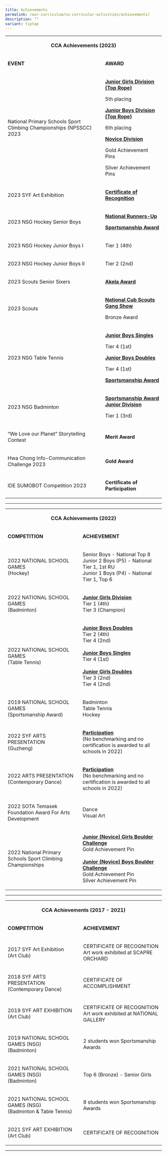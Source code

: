 ```yaml
---
title: Achievements
permalink: /our-curriculum/co-curricular-activities/achievements/
description: ""
variant: tiptap
---
```

<table>
<tbody>
<tr>
<th rowspan="1" colspan="2">
<p><strong>CCA Achievements (2023)</strong>
</p>
</th>
</tr>
<tr>
<td rowspan="1" colspan="1">
<p><strong>EVENT</strong>
</p>
</td>
<td rowspan="1" colspan="1">
<p><strong>AWARD</strong>
</p>
</td>
</tr>
<tr>
<td rowspan="1" colspan="1">
<p>National Primary Schools Sport Climbing Championships (NPSSCC) 2023</p>
</td>
<td rowspan="1" colspan="1">
<p><strong><u>Junior Girls Division (Top Rope)</u></strong>
</p>
<p>5th placing</p>
<p></p>
<p><strong><u>Junior Boys Division (Top Rope)</u></strong>
</p>
<p>6th placing</p>
<p></p>
<p><strong><u>Novice Division</u></strong>
</p>
<p>Gold Achievement Pins</p>
<p>Silver Achievement Pins</p>
</td>
</tr>
<tr>
<td rowspan="1" colspan="1">
<p>2023 SYF Art Exhibition</p>
</td>
<td rowspan="1" colspan="1">
<p><strong><u>Certificate of Recognition</u></strong>
</p>
</td>
</tr>
<tr>
<td rowspan="1" colspan="1">
<p>2023 NSG Hockey Senior Boys</p>
</td>
<td rowspan="1" colspan="1">
<p><strong><u>National Runners-Up</u></strong>
</p>
<p><strong><u>Sportsmanship Award</u></strong>
</p>
</td>
</tr>
<tr>
<td rowspan="1" colspan="1">
<p>2023 NSG Hockey Junior Boys I</p>
</td>
<td rowspan="1" colspan="1">
<p>Tier 1 (4th)</p>
</td>
</tr>
<tr>
<td rowspan="1" colspan="1">
<p>2023 NSG Hockey Junior Boys II</p>
</td>
<td rowspan="1" colspan="1">
<p>Tier 2 (2nd)</p>
</td>
</tr>
<tr>
<td rowspan="1" colspan="1">
<p>2023 Scouts Senior Sixers</p>
</td>
<td rowspan="1" colspan="1">
<p><strong><u>Akela Award</u></strong>
</p>
</td>
</tr>
<tr>
<td rowspan="1" colspan="1">
<p>2023 Scouts</p>
</td>
<td rowspan="1" colspan="1">
<p><strong><u>National Cub Scouts Gang Show</u></strong>
</p>
<p>Bronze Award</p>
</td>
</tr>
<tr>
<td rowspan="1" colspan="1">
<p>2023 NSG Table Tennis</p>
</td>
<td rowspan="1" colspan="1">
<p><strong><u>Junior Boys Singles</u></strong>
</p>
<p>Tier 4 (1st)</p>
<p></p>
<p><strong><u>Junior Boys Doubles</u></strong>
</p>
<p>Tier 4 (1st)</p>
<p></p>
<p><strong><u>Sportsmanship Award</u></strong>
</p>
</td>
</tr>
<tr>
<td rowspan="1" colspan="1">
<p>2023 NSG Badminton</p>
</td>
<td rowspan="1" colspan="1">
<p><strong><u>Sportsmanship Award</u> <br><u>Junior Division</u></strong>
</p>
<p>Tier 1 (3rd)</p>
</td>
</tr>
<tr>
<td rowspan="1" colspan="1">
<p>“We Love our Planet” Storytelling Contest</p>
</td>
<td rowspan="1" colspan="1">
<p><strong>Merit Award</strong>
</p>
</td>
</tr>
<tr>
<td rowspan="1" colspan="1">
<p>Hwa Chong Info-Communication Challenge 2023</p>
</td>
<td rowspan="1" colspan="1">
<p><strong>Gold Award</strong>
</p>
</td>
</tr>
<tr>
<td rowspan="1" colspan="1">
<p>IDE SUMOBOT Competition 2023</p>
</td>
<td rowspan="1" colspan="1">
<p><strong>Certificate of Participation</strong>
</p>
</td>
</tr>
</tbody>
</table>
<hr>
<table>
<tbody>
<tr>
<th rowspan="1" colspan="2">
<p><strong>CCA Achievements (2022)</strong>
</p>
</th>
</tr>
<tr>
<td rowspan="1" colspan="1">
<p><strong>COMPETITION</strong>
</p>
</td>
<td rowspan="1" colspan="1">
<p><strong>ACHIEVEMENT</strong>
</p>
</td>
</tr>
<tr>
<td rowspan="1" colspan="1">
<p>2022 NATIONAL SCHOOL GAMES
<br>(Hockey)</p>
</td>
<td rowspan="1" colspan="1">
<p>Senior Boys - National Top 8
<br>Junior 2 Boys (P5) - National Tier 1, 1st RU
<br>Junior 1 Boys (P4) - National Tier 1, Top 6</p>
</td>
</tr>
<tr>
<td rowspan="1" colspan="1">
<p>2022 NATIONAL SCHOOL GAMES
<br>(Badminton)</p>
</td>
<td rowspan="1" colspan="1">
<p><strong><u>Junior Girls Division </u></strong>
<br>Tier 1 (4th)
<br>Tier 3 (Champion)</p>
</td>
</tr>
<tr>
<td rowspan="1" colspan="1">
<p>2022 NATIONAL SCHOOL GAMES
<br>(Table Tennis)</p>
</td>
<td rowspan="1" colspan="1">
<p><strong><u>Junior Boys Doubles </u></strong>
<br>Tier 2 (4th)
<br>Tier 4 (2nd)
<br>
<br><strong><u>Junior Boys Singles </u></strong>
<br>Tier 4 (1st)
<br>
<br><strong><u>Junior Girls Doubles </u></strong>
<br>Tier 3 (2nd)
<br>Tier 4 (2nd)</p>
</td>
</tr>
<tr>
<td rowspan="1" colspan="1">
<p>2019 NATIONAL SCHOOL GAMES
<br>(Sportsmanship Award)</p>
</td>
<td rowspan="1" colspan="1">
<p>Badminton
<br>Table Tennis
<br>Hockey</p>
</td>
</tr>
<tr>
<td rowspan="1" colspan="1">
<p>2022 SYF ARTS PRESENTATION
<br>(Guzheng)</p>
</td>
<td rowspan="1" colspan="1">
<p><strong><u>Participation </u></strong>
<br>(No benchmarking and no certification is awarded to all schools in 2022)</p>
</td>
</tr>
<tr>
<td rowspan="1" colspan="1">
<p>2022 ARTS PRESENTATION
<br>(Contemporary Dance)</p>
</td>
<td rowspan="1" colspan="1">
<p><strong><u>Participation </u></strong>
<br>(No benchmarking and no certification is awarded to all schools in 2022)</p>
</td>
</tr>
<tr>
<td rowspan="1" colspan="1">
<p>2022 SOTA Temasek Foundation Award For Arts Development</p>
</td>
<td rowspan="1" colspan="1">
<p>Dance
<br>Visual Art</p>
</td>
</tr>
<tr>
<td rowspan="1" colspan="1">
<p>2022 National Primary Schools Sport Climbing Championships</p>
</td>
<td rowspan="1" colspan="1">
<p><strong><u>Junior (Novice) Girls Boulder Challenge </u></strong>
<br>Gold Achievement Pin
<br>
<br><strong><u>Junior (Novice) Boys Boulder Challenge </u></strong>
<br>Gold Achievement Pin
<br>Silver Achievement Pin</p>
</td>
</tr>
</tbody>
</table>
<hr>
<table>
<tbody>
<tr>
<th rowspan="1" colspan="2">
<p><strong>CCA Achievements (2017 - 2021)</strong>
</p>
</th>
</tr>
<tr>
<td rowspan="1" colspan="1">
<p><strong>COMPETITION</strong>
</p>
</td>
<td rowspan="1" colspan="1">
<p><strong>ACHIEVEMENT</strong>
</p>
</td>
</tr>
<tr>
<td rowspan="1" colspan="1">
<p>2017 SYF Art Exhibition
<br>(Art Club)</p>
</td>
<td rowspan="1" colspan="1">
<p>CERTIFICATE OF RECOGNITION
<br>Art work exhibited at SCAPRE ORCHARD</p>
</td>
</tr>
<tr>
<td rowspan="1" colspan="1">
<p>2018 SYF ARTS PRESENTATION
<br>(Contemporary Dance)</p>
</td>
<td rowspan="1" colspan="1">
<p>CERTIFICATE OF ACCOMPLISHMENT</p>
</td>
</tr>
<tr>
<td rowspan="1" colspan="1">
<p>2019 SYF ART EXHIBITION
<br>(Art Club)</p>
</td>
<td rowspan="1" colspan="1">
<p>CERTIFICATE OF RECOGNITION
<br>Art work exhibited at NATIONAL GALLERY</p>
</td>
</tr>
<tr>
<td rowspan="1" colspan="1">
<p>2019 NATIONAL SCHOOL GAMES (NSG)
<br>(Badminton)</p>
</td>
<td rowspan="1" colspan="1">
<p>2 students won Sportsmanship Awards</p>
</td>
</tr>
<tr>
<td rowspan="1" colspan="1">
<p>2021 NATIONAL SCHOOL GAMES (NSG)
<br>(Badminton)</p>
</td>
<td rowspan="1" colspan="1">
<p>Top 6 (Bronze) - Senior Girls</p>
</td>
</tr>
<tr>
<td rowspan="1" colspan="1">
<p>2021 NATIONAL SCHOOL GAMES (NSG)
<br>(Badminton &amp; Table Tennis)</p>
</td>
<td rowspan="1" colspan="1">
<p>8 students won Sportsmanship Awards</p>
</td>
</tr>
<tr>
<td rowspan="1" colspan="1">
<p>2021 SYF ART EXHIBITION
<br>(Art Club)</p>
</td>
<td rowspan="1" colspan="1">
<p>CERTIFICATE OF RECOGNITION</p>
</td>
</tr>
</tbody>
</table>
<hr>
<p></p>